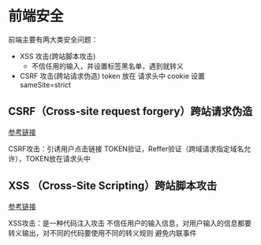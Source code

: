 # 前端安全

前端主要有两大类安全问题：
- XSS 攻击(跨站脚本攻击)
    - 不信任用的输入，并设置标签黑名单，遇到就转义
- CSRF 攻击(跨站请求伪造)
    token 放在 请求头中
    cookie 设置 sameSite=strict

## CSRF（Cross-site request forgery）跨站请求伪造
[参考链接](https://segmentfault.com/a/1190000016659945)

CSRF攻击：引诱用户点击链接
TOKEN验证，Reffer验证（跨域请求指定域名允许），TOKEN放在请求头中

## XSS （Cross-Site Scripting）跨站脚本攻击
[参考链接](https://segmentfault.com/a/1190000016551188)

XSS攻击：是一种代码注入攻击
不信任用户的输入信息，对用户输入的信息都要转义输出，对不同的代码要使用不同的转义规则
避免内联事件
